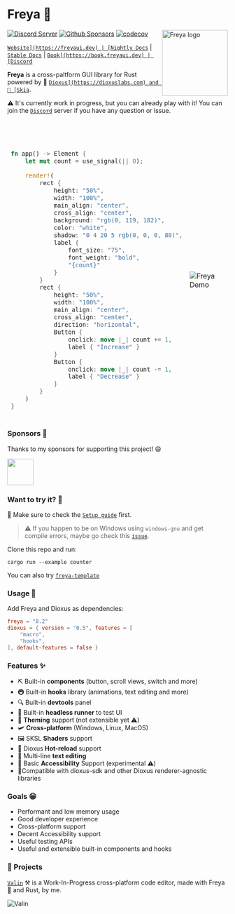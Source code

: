 # Freya 🦀

<a href="https://freyaui.dev/"><img align="right" src="logo.svg" alt="Freya logo" width="150"/></a>

[![Discord Server](https://img.shields.io/discord/1015005816094478347.svg?logo=discord&style=flat-square)](https://discord.gg/sYejxCdewG)
[![Github Sponsors](https://img.shields.io/github/sponsors/marc2332?style=social)](https://github.com/sponsors/marc2332)
[![codecov](https://codecov.io/github/marc2332/freya/branch/main/graph/badge.svg?token=APSGEC84B8)](https://codecov.io/github/marc2332/freya)

[`Website](https://freyaui.dev) | [Nightly Docs`](https://docs.freyaui.dev/freya)
| [`Stable Docs`](https://docs.rs/freya/latest/freya) |
[`Book](https://book.freyaui.dev) | [Discord`](https://discord.gg/sYejxCdewG)

**Freya** is a cross-paltform GUI library for Rust powered by 🧬
[`Dioxus](https://dioxuslabs.com) and 🎨 [Skia`](https://skia.org/).

⚠️ It's currently work in progress, but you can already play with it! You can
join the [`Discord`](https://discord.gg/sYejxCdewG) server if you have any
question or issue.

<br/>
<br/>

<table>
<tr>
<td style="border:hidden;">

```rust
fn app() -> Element {
    let mut count = use_signal(|| 0);

    render!(
        rect {
            height: "50%",
            width: "100%",
            main_align: "center",
            cross_align: "center",
            background: "rgb(0, 119, 182)",
            color: "white",
            shadow: "0 4 20 5 rgb(0, 0, 0, 80)",
            label {
                font_size: "75",
                font_weight: "bold",
                "{count}"
            }
        }
        rect {
            height: "50%",
            width: "100%",
            main_align: "center",
            cross_align: "center",
            direction: "horizontal",
            Button {
                onclick: move |_| count += 1,
                label { "Increase" }
            }
            Button {
                onclick: move |_| count -= 1,
                label { "Decrease" }
            }
        }
    )
}
```

</td>
<td style="border:hidden;">

![`Freya Demo`](https://github.com/marc2332/freya/assets/38158676/f81a95a2-7add-4dbe-9820-3d3b6b42f6e5)

</td>
</table>

### Sponsors 🤗

Thanks to my sponsors for supporting this project! 😄

<!-- sponsors --><a href="https://github.com/piny4man"><img src="https:&#x2F;&#x2F;avatars.githubusercontent.com&#x2F;u&#x2F;8446285?u&#x3D;fd37db4dd9b4ba94dabe0bccc3a95ef2a35376ab&amp;v&#x3D;4" width="60px" alt="" /></a><!-- sponsors -->

### Want to try it? 🤔

👋 Make sure to check the [`Setup guide`](https://book.freyaui.dev/setup.html)
first.

> ⚠️ If you happen to be on Windows using `windows-gnu` and get compile errors,
> maybe go check this [`issue`](https://github.com/marc2332/freya/issues/794).

Clone this repo and run:

```shell
cargo run --example counter
```

You can also try [`freya-template`](https://github.com/marc2332/freya-template)

### Usage 📜

Add Freya and Dioxus as dependencies:

```toml
freya = "0.2"
dioxus = { version = "0.5", features = [
	"macro",
	"hooks",
], default-features = false }
```

### Features ✨

-   ⛏️ Built-in **components** (button, scroll views, switch and more)
-   🚇 Built-in **hooks** library (animations, text editing and more)
-   🔍 Built-in **devtools** panel
-   🧰 Built-in **headless runner** to test UI
-   🎨 **Theming** support (not extensible yet ⚠️)
-   🛩️ **Cross-platform** (Windows, Linux, MacOS)
-   🖼️ SKSL **Shaders** support
-   🔄️ Dioxus **Hot-reload** support
-   📒 Multi-line **text editing**
-   🦾 Basic **Accessibility** Support (experimental ⚠️)
-   🧩Compatible with dioxus-sdk and other Dioxus renderer-agnostic libraries

### Goals 😁

-   Performant and low memory usage
-   Good developer experience
-   Cross-platform support
-   Decent Accessibility support
-   Useful testing APIs
-   Useful and extensible built-in components and hooks

### 🤠 Projects

[`Valin`](https://github.com/marc2332/valin) ⚒️ is a Work-In-Progress
cross-platform code editor, made with Freya 🦀 and Rust, by me.

![`Valin`](https://github.com/marc2332/valin/raw/main/demo.png)
